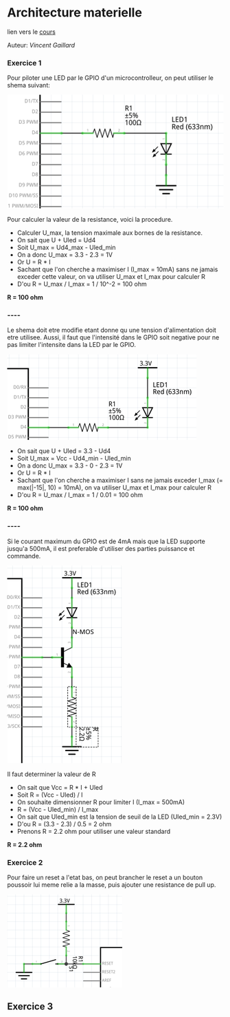 # Architecture materielle

lien vers le [cours](https://sen.enst.fr/se302a-se302b/architecture-materielle)

Auteur: _Vincent Gaillard_

### Exercice 1
Pour piloter une LED par le GPIO d'un microcontrolleur, on peut utiliser le shema suivant:

![exo1_1.png](exo1_1.png)

Pour calculer la valeur de la resistance, voici la procedure.

* Calculer U_max, la tension maximale aux bornes de la resistance.
* On sait que U + Uled = Ud4
* Soit U_max = Ud4_max - Uled_min
* On a donc U_max = 3.3 - 2.3 = 1V
* Or U = R * I
* Sachant que l'on cherche a maximiser I (I_max = 10mA) sans ne jamais exceder cette valeur, on va utiliser U_max et I_max pour calculer R
* D'ou R = U_max / I_max = 1 / 10^-2 = 100 ohm

**R = 100 ohm**
### ----

Le shema doit etre modifie etant donne qu une tension d'alimentation doit etre utilisee.
Aussi, il faut que l'intensité dans le GPIO soit negative pour ne pas limiter l'intensite dans la LED par le GPIO.

![exo1_2.png](exo1_2.png)

* On sait que U + Uled = 3.3 - Ud4
* Soit U_max = Vcc - Ud4_min - Uled_min
* On a donc U_max = 3.3 - 0 - 2.3 = 1V
* Or U = R * I
* Sachant que l'on cherche a maximiser I sans ne jamais exceder I_max (= max(|-15|, 10) = 10mA), on va utiliser U_max et I_max pour calculer R
* D'ou R = U_max / I_max = 1 / 0.01 = 100 ohm

**R = 100 ohm**
### ----

Si le courant maximum du GPIO est de 4mA mais que la LED supporte jusqu'a 500mA, il est preferable d'utiliser des parties puissance et commande.

![exo1_3.png](exo1_3.png)

Il faut determiner la valeur de R
* On sait que Vcc = R * I + Uled
* Soit R = (Vcc - Uled) / I
* On souhaite dimensionner R pour limiter I (I_max = 500mA)
* R = (Vcc - Uled_min) / I_max
* On sait que Uled_min est la tension de seuil de la LED (Uled_min = 2.3V)
* D'ou R = (3.3 - 2.3) / 0.5 = 2 ohm
* Prenons R = 2.2 ohm pour utiliser une valeur standard

**R = 2.2 ohm**

### Exercice 2

Pour faire un reset a l'etat bas, on peut brancher le reset a un bouton poussoir lui meme relie a la masse, puis ajouter une resistance de pull up.

![exo1_4.png](exo1_4.png)

## Exercice 3

